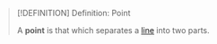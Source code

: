 >[!DEFINITION] Definition: Point
>
>A **point** is that which separates a [line](../Line.md) into two parts.
>
